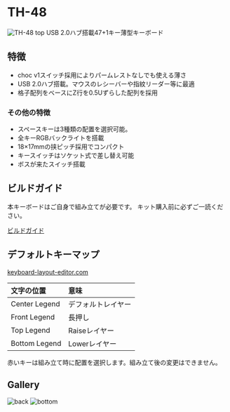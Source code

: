 # TH-48
![TH-48 top](https://raw.githubusercontent.com/d-e-makina/TH-48/image/top.png)
USB 2.0ハブ搭載47+1キー薄型キーボード

## 特徴

* choc v1スイッチ採用によりパームレストなしでも使える薄さ
* USB 2.0ハブ搭載。マウスのレシーバーや指紋リーダー等に最適
* 格子配列をベースにZ行を0.5Uずらした配列を採用
### その他の特徴
* スペースキーは3種類の配置を選択可能。
* 全キーRGBバックライトを搭載
* 18×17mmの挟ピッチ採用でコンパクト
* キースイッチはソケット式で差し替え可能
* ボスが来たスイッチ搭載

## ビルドガイド
本キーボードはご自身で組み立てが必要です。
キット購入前に必ずご一読ください。

[ビルドガイド](DOC/BuildGuideJP.md)

## デフォルトキーマップ
[keyboard-layout-editor.com](http://www.keyboard-layout-editor.com/#/gists/7f436b8a80dd60ca3fc843bdb5579cdc)

|文字の位置|意味|
|:----|:----|
|Center Legend|デフォルトレイヤー|
|Front Legend|長押し|
|Top Legend|Raiseレイヤー|
|Bottom Legend|Lowerレイヤー|


赤いキーは組み立て時に配置を選択します。組み立て後の変更はできません。

## Gallery
![back](https://raw.githubusercontent.com/d-e-makina/TH-48/image/back.png)
![bottom](https://raw.githubusercontent.com/d-e-makina/TH-48/image/bottom.png)
